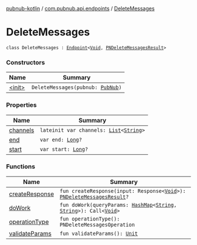 [pubnub-kotlin](../../index.md) / [com.pubnub.api.endpoints](../index.md) / [DeleteMessages](./index.md)

# DeleteMessages

`class DeleteMessages : `[`Endpoint`](../../com.pubnub.api/-endpoint/index.md)`<`[`Void`](https://docs.oracle.com/javase/6/docs/api/java/lang/Void.html)`, `[`PNDeleteMessagesResult`](../../com.pubnub.api.models.consumer.history/-p-n-delete-messages-result/index.md)`>`

### Constructors

| Name | Summary |
|---|---|
| [&lt;init&gt;](-init-.md) | `DeleteMessages(pubnub: `[`PubNub`](../../com.pubnub.api/-pub-nub/index.md)`)` |

### Properties

| Name | Summary |
|---|---|
| [channels](channels.md) | `lateinit var channels: `[`List`](https://kotlinlang.org/api/latest/jvm/stdlib/kotlin.collections/-list/index.html)`<`[`String`](https://kotlinlang.org/api/latest/jvm/stdlib/kotlin/-string/index.html)`>` |
| [end](end.md) | `var end: `[`Long`](https://kotlinlang.org/api/latest/jvm/stdlib/kotlin/-long/index.html)`?` |
| [start](start.md) | `var start: `[`Long`](https://kotlinlang.org/api/latest/jvm/stdlib/kotlin/-long/index.html)`?` |

### Functions

| Name | Summary |
|---|---|
| [createResponse](create-response.md) | `fun createResponse(input: Response<`[`Void`](https://docs.oracle.com/javase/6/docs/api/java/lang/Void.html)`>): `[`PNDeleteMessagesResult`](../../com.pubnub.api.models.consumer.history/-p-n-delete-messages-result/index.md)`?` |
| [doWork](do-work.md) | `fun doWork(queryParams: `[`HashMap`](https://docs.oracle.com/javase/6/docs/api/java/util/HashMap.html)`<`[`String`](https://kotlinlang.org/api/latest/jvm/stdlib/kotlin/-string/index.html)`, `[`String`](https://kotlinlang.org/api/latest/jvm/stdlib/kotlin/-string/index.html)`>): Call<`[`Void`](https://docs.oracle.com/javase/6/docs/api/java/lang/Void.html)`>` |
| [operationType](operation-type.md) | `fun operationType(): PNDeleteMessagesOperation` |
| [validateParams](validate-params.md) | `fun validateParams(): `[`Unit`](https://kotlinlang.org/api/latest/jvm/stdlib/kotlin/-unit/index.html) |
